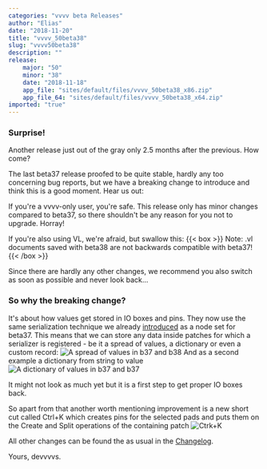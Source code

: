 ```yaml
---
categories: "vvvv beta Releases"
author: "Elias"
date: "2018-11-20"
title: "vvvv_50beta38"
slug: "vvvv50beta38"
description: ""
release: 
    major: "50"
    minor: "38"
    date: "2018-11-18"
    app_file: "sites/default/files/vvvv_50beta38_x86.zip"
    app_file_64: "sites/default/files/vvvv_50beta38_x64.zip"
imported: "true"
---
```



### Surprise!

Another release just out of the gray only 2.5 months after the previous. How come?

The last beta37 release proofed to be quite stable, hardly any too concerning bug reports, but we have a breaking change to introduce and think this is a good moment. Hear us out:

If you're a vvvv-only user, you're safe. This release only has minor changes compared to beta37, so there shouldn't be any reason for you not to upgrade. Horray!

If you're also using VL, we're afraid, but swallow this: 
{{< box >}}
Note:
.vl documents saved with beta38 are not backwards compatible with beta37!
{{< /box >}}

Since there are hardly any other changes, we recommend you also switch as soon as possible and never look back...

### So why the breaking change?

It's about how values get stored in IO boxes and pins. They now use the same serialization technique we already [introduced](/blog/2018/vl-serialization) as a node set for beta37. This means that we can store any data inside patches for which a serializer is registered - be it a spread of values, a dictionary or even a custom record:
![A spread of values in b37 and b38](spread.PNG)
And as a second example a dictionary from string to value
![A dictionary of values in b37 and b37](dictionary.PNG)

It might not look as much yet but it is a first step to get proper IO boxes back.

So apart from that another worth mentioning improvement is a new short cut called Ctrl+K which creates pins for the selected pads and puts them on the Create and Split operations of the containing patch
![Ctrk+K](Ctrk_K.gif)

All other changes can be found the as usual in the [Changelog](https://betadocs.vvvv.org/changelog/core/change-log-vvvv50beta38.html).

Yours,
devvvvs.